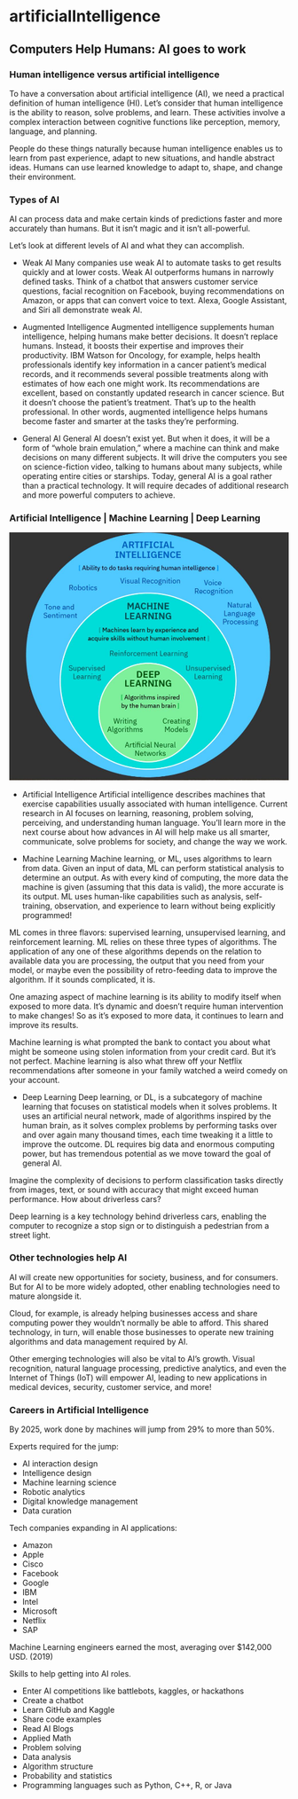 # artificialIntelligence

## Computers Help Humans: AI goes to work

### Human intelligence versus artificial intelligence
To have a conversation about artificial intelligence (AI), we need a practical definition of human intelligence (HI). Let’s consider that human intelligence is the ability to reason, solve problems, and learn. These activities involve a complex interaction between cognitive functions like perception, memory, language, and planning.

People do these things naturally because human intelligence enables us to learn from past experience, adapt to new situations, and handle abstract ideas. Humans can use learned knowledge to adapt to, shape, and change their environment.

### Types of AI
AI can process data and make certain kinds of predictions faster and more accurately than humans. But it isn’t magic and it isn’t all-powerful.

Let’s look at different levels of AI and what they can accomplish.

- Weak AI
Many companies use weak AI to automate tasks to get results quickly and at lower costs. Weak AI outperforms humans in narrowly defined tasks. Think of a chatbot that answers customer service questions, facial recognition on Facebook, buying recommendations on Amazon, or apps that can convert voice to text. Alexa, Google Assistant, and Siri all demonstrate weak AI.

- Augmented Intelligence
Augmented intelligence supplements human intelligence, helping humans make better decisions. It doesn’t replace humans. Instead, it boosts their expertise and improves their productivity. IBM Watson for Oncology, for example, helps health professionals identify key information in a cancer patient’s medical records, and it recommends several possible treatments along with estimates of how each one might work. Its recommendations are excellent, based on constantly updated research in cancer science. But it doesn’t choose the patient’s treatment. That’s up to the health professional. In other words, augmented intelligence helps humans become faster and smarter at the tasks they’re performing.

- General AI
General AI doesn’t exist yet. But when it does, it will be a form of “whole brain emulation,” where a machine can think and make decisions on many different subjects. It will drive the computers you see on science-fiction video, talking to humans about many subjects, while operating entire cities or starships. Today, general AI is a goal rather than a practical technology. It will require decades of additional research and more powerful computers to achieve.


### Artificial Intelligence | Machine Learning | Deep Learning

![Alt text](images/ai.JPG)

- Artificial Intelligence
Artificial intelligence describes machines that exercise capabilities usually associated with human intelligence. Current research in AI focuses on learning, reasoning, problem solving, perceiving, and understanding human language. You’ll learn more in the next course about how advances in AI will help make us all smarter, communicate, solve problems for society, and change the way we work.

- Machine Learning
Machine learning, or ML, uses algorithms to learn from data. Given an input of data, ML can perform statistical analysis to determine an output. As with every kind of computing, the more data the machine is given (assuming that this data is valid), the more accurate is its output. ML uses human-like capabilities such as analysis, self-training, observation, and experience to learn without being explicitly programmed!

ML comes in three flavors: supervised learning, unsupervised learning, and reinforcement learning. ML relies on these three types of algorithms. The application of any one of these algorithms depends on the relation to available data you are processing, the output that you need from your model, or maybe even the possibility of retro-feeding data to improve the algorithm. If it sounds complicated, it is.

One amazing aspect of machine learning is its ability to modify itself when exposed to more data. It’s dynamic and doesn’t require human intervention to make changes! So as it’s exposed to more data, it continues to learn and improve its results.

Machine learning is what prompted the bank to contact you about what might be someone using stolen information from your credit card. But it’s not perfect. Machine learning is also what threw off your Netflix recommendations after someone in your family watched a weird comedy on your account.

- Deep Learning
Deep learning, or DL, is a subcategory of machine learning that focuses on statistical models when it solves problems. It uses an artificial neural network, made of algorithms inspired by the human brain, as it solves complex problems by performing tasks over and over again many thousand times, each time tweaking it a little to improve the outcome. DL requires big data and enormous computing power, but has tremendous potential as we move toward the goal of general AI.

Imagine the complexity of decisions to perform classification tasks directly from images, text, or sound with accuracy that might exceed human performance. How about driverless cars?

Deep learning is a key technology behind driverless cars, enabling the computer to recognize a stop sign or to distinguish a pedestrian from a street light.


### Other technologies help AI
AI will create new opportunities for society, business, and for consumers. But for AI to be more widely adopted, other enabling technologies need to mature alongside it.

Cloud, for example, is already helping businesses access and share computing power they wouldn’t normally be able to afford. This shared technology, in turn, will enable those businesses to operate new training algorithms and data management required by AI.

Other emerging technologies will also be vital to AI’s growth. Visual recognition, natural language processing, predictive analytics, and even the Internet of Things (IoT) will empower AI, leading to new applications in medical devices, security, customer service, and more!


### Careers in Artificial Intelligence
By 2025, work done by machines will jump from 29% to more than 50%.

Experts required for the jump:
- AI interaction design
- Intelligence design
- Machine learning science
- Robotic analytics
- Digital knowledge management
- Data curation

Tech companies expanding in AI applications:
- Amazon
- Apple
- Cisco
- Facebook
- Google
- IBM
- Intel
- Microsoft
- Netflix
- SAP


Machine Learning engineers earned the most, averaging over $142,000 USD. (2019)

Skills to help getting into AI roles.
- Enter AI competitions like battlebots, kaggles, or hackathons
- Create a chatbot
- Learn GitHub and Kaggle
- Share code examples
- Read AI Blogs
- Applied Math
- Problem solving
- Data analysis
- Algorithm structure
- Probability and statistics
- Programming languages such as Python, C++, R, or Java




